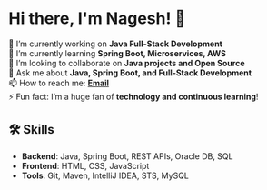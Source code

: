 # Hi there, I'm Nagesh! 👋

🔭 I’m currently working on **Java Full-Stack Development**  
🌱 I’m currently learning **Spring Boot, Microservices, AWS**  
👯 I’m looking to collaborate on **Java projects and Open Source**  
💬 Ask me about **Java, Spring Boot, and Full-Stack Development**  
📫 How to reach me: **[Email](mailto:nagesh@example.com)**  
⚡ Fun fact: I’m a huge fan of **technology and continuous learning**!

## 🛠 Skills
- **Backend**: Java, Spring Boot, REST APIs, Oracle DB, SQL
- **Frontend**: HTML, CSS, JavaScript
- **Tools**: Git, Maven, IntelliJ IDEA, STS, MySQL

